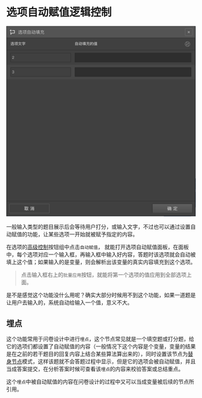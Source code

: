 # 选项自动赋值逻辑控制

<img src='./images/opt-auto-input.png'>

一般输入类型的题目展示后会等待用户打分，或输入文字，不过也可以通过设置自动赋值的功能，让某些选项一开始就被赋予指定的内容。

在选项的[高级控制](../node-setting/option.md#高级控制)按钮组中点击`自动赋值`，
就能打开选项自动赋值面板，在面板中，每个选项对应一个输入框，再输入框中输入好内容，答题时该选项就会自动被填上这个值；如果输入的是变量，则会解析出该变量的真实内容填充到这个选项。

> 点击输入框右上的`批量应用`按钮，就能将第一个选项的值应用到全部选项上面。

是不是感觉这个功能没什么用呢？确实大部分时候用不到这个功能，如果一道题是让用户去输入的，系统自动给输入一个值，意义不大。

## 埋点

这个功能常用于问卷设计中进行`埋点`，这个节点常见就是一个填空题或打分题，给它的选项们都设置了自动赋值的内容（一般情况下这个内容是个变量，变量的结果是在之前的若干题目的回复内容上结合某些算法算出来的），同时设置该节点为[替身节点](../node-setting/advanced.md)模式，这样该题就不会答题过程中显示，但是它的选项会被自动赋值，并且当成答案提交，在分析答案时候可查看该`埋点`的内容来校验答案或总结重点。

这个`埋点`中被自动赋值的内容在问卷设计的过程中又可以当成变量被后续的节点所引用。


